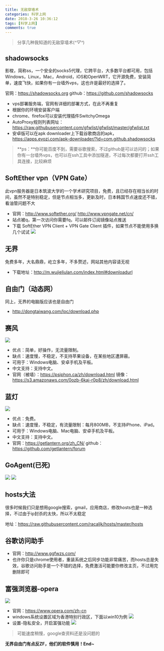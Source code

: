 ```yaml
---
title: 无敌穿墙术
categories: 科学上网
date: 2018-3-26 10:36:12
tags: [科学上网]
comments: true
---
```


>分享几种我知道的无敌穿墙术(*^▽^*)

<!-- more -->

## shadowsocks

影梭，简称ss，一个安全的socks5代理，它跨平台，大多数平台都可用，包括Windows，Linux，Mac，Android，iOS和OpenWRT，它开源免费，安装简单，速度飞快，如果你有一台墙外vps，这也许是最好的选择了。

官网：https://shadowsocks.org
github：https://github.com/shadowsocks

- vps部署服务端，官网有详细的部署方式，在此不再重复
- 根据你的环境安装客户端
- chrome、firefox可以安装代理插件SwitchyOmega
- AutoProxy规则列表网址：https://raw.githubusercontent.com/gfwlist/gfwlist/master/gfwlist.txt
- 安卓版可以在apk downloader上下载谷歌商店的apk，https://apps.evozi.com/apk-downloader/?id=com.github.shadowsocks

>**ps：**你可能百度不到，需要谷歌搜索，不过github是可以访问的；如果你有一台墙外vps，也可以在ssh工具中添加隧道，不过每次都要打开ssh工具连接，比较麻烦

## SoftEther vpn（VPN Gate）

此vpn服务器是日本筑波大学的一个学术研究项目，免费，且已经存在相当长的时间，虽然不是特别稳定，但是节点相当多，更新及时，日本韩国节点速度还不错，看油管问题不大

- 官网：http://www.softether.org/	http://www.vpngate.net/cn/
- 站点被q，第一次访问你需要fq，可以邮件订阅镜像站点推送
- 下载 SoftEther VPN Client + VPN Gate Client 插件，如果节点不能使用多换几个试试
![](https://fastly.jsdelivr.net/gh/libsgh/blog/themes/material-x/source/img/article/6b162853gy1fpq1d1uow3j20lt0fkacl.jpg)

## 无界

免费多年，大名鼎鼎，屹立多年，不多赘述，网站其他内容请无视

- 下载地址：http://m.wujieliulan.com/index.html#downloadurl

## 自由门（动态网）

同上，无界的电脑版应该也是自由门

- http://dongtaiwang.com/loc/download.php

## 赛风

![](https://fastly.jsdelivr.net/gh/libsgh/blog/themes/material-x/source/img/article/6b162853gy1fpq1rwxp30j2046046dg6.jpg)
- 优点：简单，好操作，无流量限制。
- 缺点：速度慢，不稳定，不支持苹果设备，在某些地区遭屏蔽。
- 可用于：Windows电脑、安卓手机及平板。
- 中文支持：支持中文。
- 官网（被墙）：https://psiphon.ca/zh/download.html
镜像：https://s3.amazonaws.com/0ozb-6kaj-r0p8/zh/download.html

## 蓝灯

![](https://fastly.jsdelivr.net/gh/libsgh/blog/themes/material-x/source/img/article/6b162853gy1fpq1qwrt2uj20460463yr.jpg)
- 优点：免费。
- 缺点：速度慢，不稳定，有流量限制：每月800MB，不支持iPhone、iPad。
- 可用于：Windows电脑、Mac电脑、安卓手机及平板。
- 中文支持：支持中文。
- 官网：https://getlantern.org/zh_CN/
github：https://github.com/getlantern/forum

## GoAgent(已死)

![](https://fastly.jsdelivr.net/gh/libsgh/blog/themes/material-x/source/img/article/6b162853ly1fq7i6l3ucoj20es09qt8r.jpg)
![](https://fastly.jsdelivr.net/gh/libsgh/blog/themes/material-x/source/img/article/6b162853ly1fs1a13kxfcj21bu0433z1.jpg)

## hosts大法

很多时候我们只是想用google搜索，gmail，应用商店，修改hosts也是一种选择，不过由于ip封杀的太快，所以不太稳定

地址：https://raw.githubusercontent.com/racaljk/hosts/master/hosts

## 谷歌访问助手

- 官网：http://www.ggfwzs.com/
- 也许你只是chrome使用者，重装系统之后同步功能非常痛苦，而hosts总是失效，谷歌访问助手是一个不错的选择，免费激活可能要你修改主页，不过用完删除即可

## 富强浏览器-opera

![](https://fastly.jsdelivr.net/gh/libsgh/blog/themes/material-x/source/img/article/6b162853ly1fq7jb3ceguj20sg0sgab5.jpg)
- 官网：https://www.opera.com/zh-cn
- windows系统设置区域为香港特别行政区，下面以win10为例
![](https://fastly.jsdelivr.net/gh/libsgh/blog/themes/material-x/source/img/article/6b162853ly1fq7i42gljuj20m00dtgm8.jpg)
- 设置-隐私安全，开启富强功能
![](https://fastly.jsdelivr.net/gh/libsgh/blog/themes/material-x/source/img/article/6b162853ly1fq7hzmks1aj20so0eemyn.jpg)

>可能速度稍慢，google查资料还是没问题的

**无界自由门有点反ZF，他们的软件慎用！End~**
